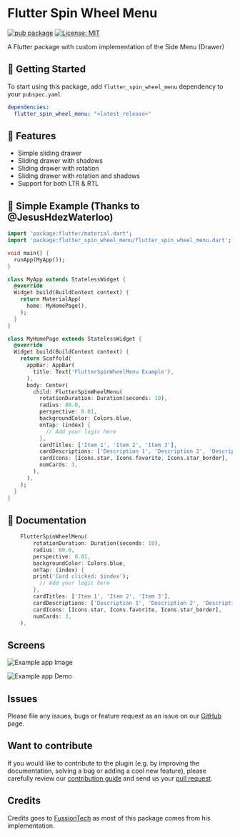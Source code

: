 # Flutter Spin Wheel Menu

[![pub package](https://img.shields.io/pub/v/flutter_zoom_drawer.svg)](https://pub.dev/packages/flutter_zoom_drawer) [![License: MIT](https://img.shields.io/badge/License-MIT-yellow.svg)](https://opensource.org/licenses/MIT)

A Flutter package with custom implementation of the Side Menu (Drawer)

## 🌟 Getting Started

To start using this package, add `flutter_spin_wheel_menu` dependency to your `pubspec.yaml`

```yaml
dependencies:
  flutter_spin_wheel_menu: "<latest_release>"
```

## 💪 Features

- Simple sliding drawer
- Sliding drawer with shadows
- Sliding drawer with rotation
- Sliding drawer with rotation and shadows
- Support for both LTR & RTL

## 📌 Simple Example (Thanks to @JesusHdezWaterloo)

```dart
import 'package:flutter/material.dart';
import 'package:flutter_spin_wheel_menu/flutter_spin_wheel_menu.dart';

void main() {
  runApp(MyApp());
}

class MyApp extends StatelessWidget {
  @override
  Widget build(BuildContext context) {
    return MaterialApp(
      home: MyHomePage(),
    );
  }
}

class MyHomePage extends StatelessWidget {
  @override
  Widget build(BuildContext context) {
    return Scaffold(
      appBar: AppBar(
        title: Text('FlutterSpinWheelMenu Example'),
      ),
      body: Center(
        child: FlutterSpinWheelMenu(
          rotationDuration: Duration(seconds: 10),
          radius: 80.0,
          perspective: 0.01,
          backgroundColor: Colors.blue,
          onTap: (index) {
            // Add your logic here
          },
          cardTitles: ['Item 1', 'Item 2', 'Item 3'],
          cardDescriptions: ['Description 1', 'Description 2', 'Description 3'],
          cardIcons: [Icons.star, Icons.favorite, Icons.star_border],
          numCards: 3,
        ),
      ),
    );
  }
}

```

## 📝 Documentation

```dart
    FlutterSpinWheelMenu(
        rotationDuration: Duration(seconds: 10),
        radius: 80.0,
        perspective: 0.01,
        backgroundColor: Colors.blue,
        onTap: (index) {
        print('Card clicked: $index');
          // Add your logic here
        },
        cardTitles: ['Item 1', 'Item 2', 'Item 3'],
        cardDescriptions: ['Description 1', 'Description 2', 'Description 3'],
        cardIcons: [Icons.star, Icons.favorite, Icons.star_border],
        numCards: 3,
    ),
```

## Screens

![Example app Image](https://drive.google.com/file/d/1JYM_rl9qmK_cuHMb8-ZKZy_Bm2egUjSm/view?usp=sharing)

![Example app Demo](https://drive.google.com/file/d/1JZZJm-0KnGwxNWMdcm-gAn_irP_7piDQ/view?usp=sharing)


## Issues

Please file any issues, bugs or feature request as an issue on our [GitHub](https://github.com/medyas/flutter_spin_wheel_menu/issues) page.

## Want to contribute

If you would like to contribute to the plugin (e.g. by improving the documentation, solving a bug or adding a cool new feature), please carefully review our [contribution guide](CONTRIBUTING.md) and send us your [pull request](https://github.com/fussion-integrator/flutter_spin_wheel_menu/pulls).

## Credits

Credits goes to [FussionTech](https://github.com/fussion-integrator) as most of this package comes from his implementation.
